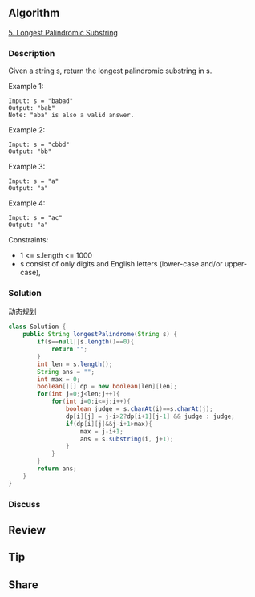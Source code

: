 ## Algorithm

[5. Longest Palindromic Substring](https://leetcode.com/problems/longest-palindromic-substring/)

### Description

Given a string s, return the longest palindromic substring in s.



Example 1:

```
Input: s = "babad"
Output: "bab"
Note: "aba" is also a valid answer.
```


Example 2:

```
Input: s = "cbbd"
Output: "bb"
```


Example 3:

```
Input: s = "a"
Output: "a"
```

Example 4:

```
Input: s = "ac"
Output: "a"
```

Constraints:

- 1 <= s.length <= 1000
- s consist of only digits and English letters (lower-case and/or upper-case),


### Solution

动态规划
```java
class Solution {
    public String longestPalindrome(String s) {
        if(s==null||s.length()==0){
            return "";
        }
        int len = s.length();
        String ans = "";
        int max = 0;
        boolean[][] dp = new boolean[len][len];
        for(int j=0;j<len;j++){
            for(int i=0;i<=j;i++){
                boolean judge = s.charAt(i)==s.charAt(j);
                dp[i][j] = j-i>2?dp[i+1][j-1] && judge : judge;
                if(dp[i][j]&&j-i+1>max){
                    max = j-i+1;
                    ans = s.substring(i, j+1);
                }
            }
        }
        return ans;
    }
}
```

### Discuss

## Review


## Tip


## Share
